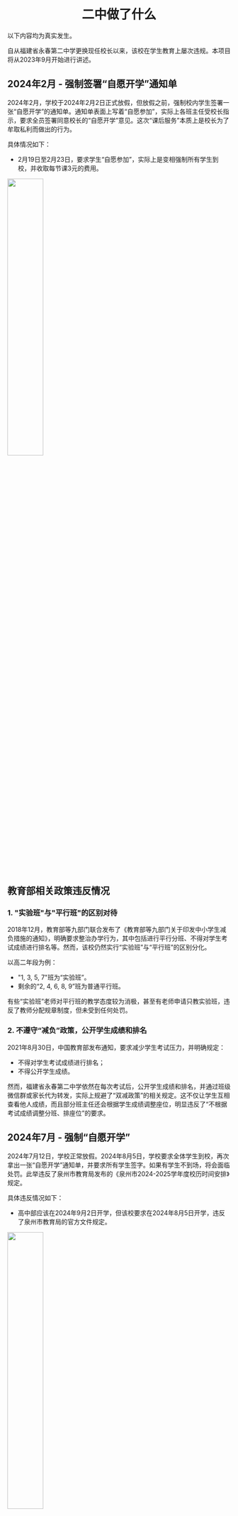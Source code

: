 <div align="center">

# 二中做了什么

</div>

以下内容均为真实发生。

自从福建省永春第二中学更换现任校长以来，该校在学生教育上屡次违规。本项目将从2023年9月开始进行讲述。

## 2024年2月 - 强制签署“自愿开学”通知单

2024年2月，学校于2024年2月2日正式放假，但放假之前，强制校内学生签署一张“自愿开学”的通知单。通知单表面上写着“自愿参加”，实际上各班主任受校长指示，要求全员签署同意校长的“自愿开学”意见。这次“课后服务”本质上是校长为了牟取私利而做出的行为。 

具体情况如下：
- 2月19日至2月23日，要求学生“自愿参加”，实际上是变相强制所有学生到校，并收取每节课3元的费用。

<a href="./resources/2024Mo2_Winter.jpg" title="2024年2月寒假"><img src="https://pic1.imgdb.cn/item/67af4a01d0e0a243d4ff5059.jpg" width="40%"></a>

## 教育部相关政策违反情况

### 1. "实验班"与"平行班"的区别对待

2018年12月，教育部等九部门联合发布了《教育部等九部门关于印发中小学生减负措施的通知》，明确要求整治办学行为，其中包括进行平行分班、不得对学生考试成绩进行排名等。然而，该校仍然实行“实验班”与“平行班”的区别分化。

以高二年段为例：

- "1, 3, 5, 7"班为“实验班”。
- 剩余的“2, 4, 6, 8, 9”班为普通平行班。

有些“实验班”老师对平行班的教学态度较为消极，甚至有老师申请只教实验班，违反了教师分配规章制度，但未受到任何处罚。

### 2. 不遵守“减负”政策，公开学生成绩和排名

2021年8月30日，中国教育部发布通知，要求减少学生考试压力，并明确规定：
- 不得对学生考试成绩进行排名；
- 不得公开学生成绩。

然而，福建省永春第二中学依然在每次考试后，公开学生成绩和排名，并通过班级微信群或家长代为转发，实际上规避了“双减政策”的相关规定。这不仅让学生互相查看他人成绩，而且部分班主任还会根据学生成绩调整座位，明显违反了“不根据考试成绩调整分班、排座位”的要求。

## 2024年7月 - 强制“自愿开学”

2024年7月12日，学校正常放假。2024年8月5日，学校要求全体学生到校，再次拿出一张“自愿开学”通知单，并要求所有学生签字。如果有学生不到场，将会面临处罚。此举违反了泉州市教育局发布的《泉州市2024-2025学年度校历时间安排》规定。

具体违反情况如下：
- 高中部应该在2024年9月2日开学，但该校要求在2024年8月5日开学，违反了泉州市教育局的官方文件规定。

<a href="./resources/2024Mo8_Summer.jpg" title="2024年8月暑假"><img src="https://pic1.imgdb.cn/item/67af4a01d0e0a243d4ff505a.jpg" width="40%"></a>

---

